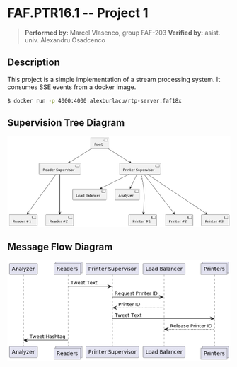# FAF.PTR16.1 -- Project 1
> **Performed by:** Marcel Vlasenco, group FAF-203
> **Verified by:** asist. univ. Alexandru Osadcenco

## Description

This project is a simple implementation of a stream processing system. It consumes SSE events from a docker image.
```bash
$ docker run -p 4000:4000 alexburlacu/rtp-server:faf18x
```

## Supervision Tree Diagram
![Diagram](https://github.com/Marcel-MD/streamproc/blob/main/tree.png)

## Message Flow Diagram
![Diagram](https://github.com/Marcel-MD/streamproc/blob/main/message.png)